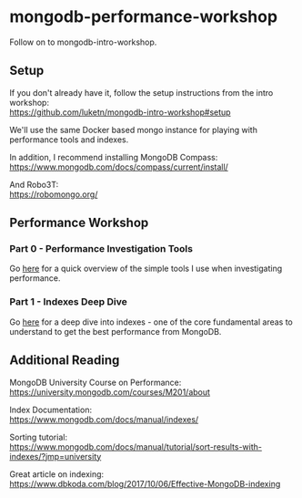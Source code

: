 # mongodb-performance-workshop
Follow on to mongodb-intro-workshop.

## Setup
If you don't already have it, follow the setup instructions from the intro workshop:  
https://github.com/luketn/mongodb-intro-workshop#setup

We'll use the same Docker based mongo instance for playing with performance tools and indexes.

In addition, I recommend installing MongoDB Compass:  
https://www.mongodb.com/docs/compass/current/install/

And Robo3T:  
https://robomongo.org/


## Performance Workshop

### Part 0 - Performance Investigation Tools
Go [here](0-tools.md) for a quick overview of the simple tools I use when investigating performance.


### Part 1 - Indexes Deep Dive
Go [here](1-indexes.md) for a deep dive into indexes - one of the core fundamental areas to understand to get the best performance from MongoDB.


## Additional Reading

MongoDB University Course on Performance:  
https://university.mongodb.com/courses/M201/about

Index Documentation:  
https://www.mongodb.com/docs/manual/indexes/

Sorting tutorial:  
https://www.mongodb.com/docs/manual/tutorial/sort-results-with-indexes/?jmp=university

Great article on indexing:  
https://www.dbkoda.com/blog/2017/10/06/Effective-MongoDB-indexing

